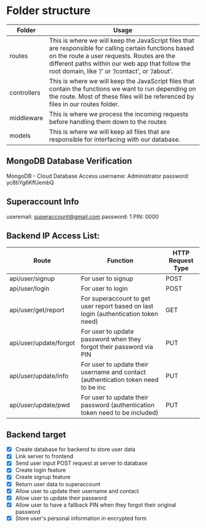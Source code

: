 # Folder structure
Folder | Usage
------------ | ------------
routes | This is where we will keep the JavaScript files that are responsible for calling certain functions based on the route a user requests. Routes are the different paths within our web app that follow the root domain, like ‘/’ or ‘/contact’, or ‘/about’.
controllers | This is where we will keep the JavaScript files that contain the functions we want to run depending on the route. Most of these files will be referenced by files in our routes folder.
middleware | This is where we process the incoming requests before handling them down to the routes 
models | This is where we will keep all files that are responsible for interfacing with our database.

## MongoDB Database Verification
MongoDB - Cloud Database Access 
username: Administrator
password: yc8tiYg6KffJembQ

## Superaccount Info
useremail: superaccount@gmail.com
password: 1
PIN: 0000

## Backend IP Access List: 
Route | Function | HTTP Request Type
------------ | ------------ | ------------
api/user/signup         | For user to signup | POST
api/user/login          | For user to login  | POST
api/user/get/report     | For superaccount to get user report based on last login (authentication token need) | GET
api/user/update/forgot  | For user to update password when they forgot their password via PIN | PUT
api/user/update/info    | For user to update their username and contact (authentication token need to be inc | PUT
api/user/update/pwd     | For user to update their password (authentication token need to be included) | PUT
 
## Backend target
- [x] Create database for backend to store user data
- [x] Link server to frontend
- [x] Send user input POST request at server to database
- [x] Create login feature
- [x] Create signup feature
- [x] Return user data to superaccount
- [x] Allow user to update their username and contact
- [x] Allow user to update their password
- [x] Allow user to have a fallback PIN when they forgot their original password
- [x] Store user's personal information in encrypted form 